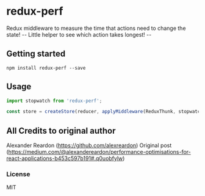 # redux-perf

Redux middleware to measure the time that actions need to change the state!
-- Little helper to see which action takes longest! --


## Getting started

`npm install redux-perf --save`


## Usage

```javascript
import stopwatch from 'redux-perf';

const store = createStore(reducer, applyMiddleware(ReduxThunk, stopwatch));

```


## All Credits to original author
Alexander Reardon (https://github.com/alexreardon)
Original post (https://medium.com/@alexandereardon/performance-optimisations-for-react-applications-b453c597b191#.q0uobfylw)



### License
MIT
